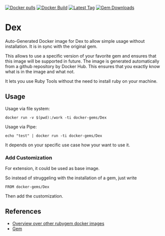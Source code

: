 [![Docker pulls](https://img.shields.io/docker/pulls/rubygem/Dex.svg)](https://hub.docker.com/r/rubygem/Dex/)
[![Docker Build](https://img.shields.io/docker/automated/rubygem/Dex.svg)](https://hub.docker.com/r/rubygem/Dex/)
[![Latest Tag](https://img.shields.io/github/tag/docker-rubygem/Dex.svg)](https://hub.docker.com/r/rubygem/Dex/)
[![Gem Downloads](https://img.shields.io/gem/dt/Dex.svg)](https://rubygems.org/gems/Dex/)
# Dex

Auto-Generated Docker image for Dex to allow simple usage without installation.
It is in sync with the original gem.

This allows to use a specific version of your favorite gem and ensures that this image will be supported in future.
The image is generated automatically from a github repository by Docker Hub.
This ensures that you exactly know what is in the image and what not.

It lets you use Ruby Tools without the need to install ruby on your machine.

## Usage

Usage via file system:

`docker run -v $(pwd):/work -ti docker-gems/Dex`

Usage via Pipe:

`echo "test" | docker run -ti docker-gems/Dex`

It depends on your specific use case how your want to use it.

### Add Customization

For extension, it could be used as base image.

So instead of struggeling with the installation of a gem, just write

`FROM docker-gems/Dex`

Then add the customization.

## References

 - [Overview over other rubygem docker images](https://github.com/thinkbot/docker-rubygem)
 - [Gem](https://rubygems.org/gems/Dex/)
